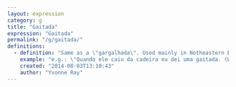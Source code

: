 ```yaml
---
layout: expression
category: g
title: "Gaitada"
expression: "Gaitada"
permalink: "/g/gaitada/"
definitions:
  - definition: "Same as a \"gargalhada\". Used mainly in Notheastern Brazil"
    example: "e.g.: \"Quando ele caiu da cadeira eu dei uma gaitada. (When he fell from the chair I laughed hard.)\r\n "
    created: "2014-08-03T13:10:43"
    author: "Yvonne Ray"
---
```

